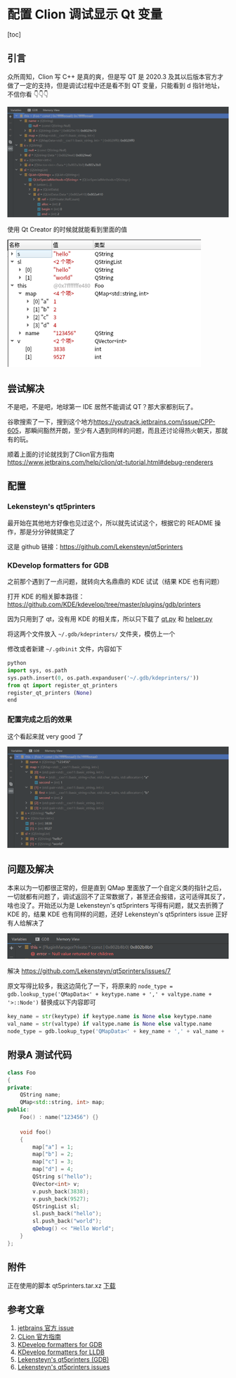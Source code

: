 # 配置 Clion 调试显示 Qt 变量

[toc]

## 引言

众所周知，Clion 写 C++ 是真的爽，但是写 QT 是 2020.3 及其以后版本官方才做了一定的支持，但是调试过程中还是看不到 QT 变量，只能看到 d 指针地址，不信你看 :point_down::point_down::point_down:

![01](img/007/01.png)

使用 Qt Creator 的时候就就能看到里面的值

![02](img/007/02.png)



## 尝试解决

不是吧，不是吧，地球第一 IDE 居然不能调试 QT？那大家都别玩了。

谷歌搜索了一下，搜到这个地方<https://youtrack.jetbrains.com/issue/CPP-605>，那瞬间豁然开朗，至少有人遇到同样的问题，而且还讨论得热火朝天，那就有的玩。

顺着上面的讨论就找到了Clion官方指南 <https://www.jetbrains.com/help/clion/qt-tutorial.html#debug-renderers>



## 配置

### Lekensteyn's qt5printers

最开始在其他地方好像也见过这个，所以就先试试这个，根据它的 README 操作，那是分分钟就搞定了

这是 github 链接：<https://github.com/Lekensteyn/qt5printers>



### KDevelop formatters for GDB

之前那个遇到了一点问题，就转向大名鼎鼎的 KDE 试试（结果 KDE 也有问题）

打开 KDE 的相关脚本路径：<https://github.com/KDE/kdevelop/tree/master/plugins/gdb/printers>

因为只用到了 qt，没有用 KDE 的相关库，所以只下载了 [qt.py](https://github.com/KDE/kdevelop/blob/master/plugins/gdb/printers/qt.py) 和 [helper.py](https://github.com/KDE/kdevelop/blob/master/plugins/gdb/printers/helper.py)

将这两个文件放入 `~/.gdb/kdeprinters/` 文件夹，模仿上一个

修改或者新建 `~/.gdbinit` 文件，内容如下

```python
python
import sys, os.path
sys.path.insert(0, os.path.expanduser('~/.gdb/kdeprinters/'))
from qt import register_qt_printers
register_qt_printers (None)
end
```



### 配置完成之后的效果

这个看起来就 very good 了

![03](img/007/03.png)



## 问题及解决

本来以为一切都很正常的，但是直到 QMap 里面放了一个自定义类的指针之后，一切就都有问题了，调试返回不了正常数据了，甚至还会报错，这可适得其反了，啥也没了。开始还以为是 Lekensteyn's qt5printers 写得有问题，就又去折腾了 KDE 的，结果 KDE 也有同样的问题，还好 Lekensteyn's qt5printers issue 正好有人给解决了

![04](img/007/04.png)

解决 <https://github.com/Lekensteyn/qt5printers/issues/7>

原文写得比较多，我这边简化了一下，将原来的 `node_type = gdb.lookup_type('QMapData<' + keytype.name + ',' + valtype.name + '>::Node')` 替换成以下内容即可

```python
key_name = str(keytype) if keytype.name is None else keytype.name
val_name = str(valtype) if valtype.name is None else valtype.name
node_type = gdb.lookup_type('QMapData<' + key_name + ',' + val_name + '>::Node')
```



## 附录A 测试代码

```cpp
class Foo
{
private:
    QString name;
    QMap<std::string, int> map;
public:
    Foo() : name("123456") {}

    void foo()
    {
        map["a"] = 1;
        map["b"] = 2;
        map["c"] = 3;
        map["d"] = 4;
        QString s("hello");
        QVector<int> v;
        v.push_back(3838);
        v.push_back(9527);
        QStringList sl;
        sl.push_back("hello");
        sl.push_back("world");
        qDebug() << "Hello World";
    }
};
```



## 附件

正在使用的脚本 qt5printers.tar.xz [下载](pages-assitant/QT/007/qt5printers.tar.xz)



## 参考文章

1. [jetbrains 官方 issue](https://youtrack.jetbrains.com/issue/CPP-605)
2. [CLion 官方指南](https://www.jetbrains.com/help/clion/qt-tutorial.html#debug-renderers)
3. [KDevelop formatters for GDB](https://github.com/KDE/kdevelop/blob/master/plugins/gdb/printers/qt.py)
4. [KDevelop formatters for LLDB](https://github.com/KDE/kdevelop/tree/master/plugins/lldb/formatters)
5. [Lekensteyn's qt5printers (GDB)](https://github.com/Lekensteyn/qt5printers)
6. [Lekensteyn's qt5printers issues](https://github.com/Lekensteyn/qt5printers/issues/7)

